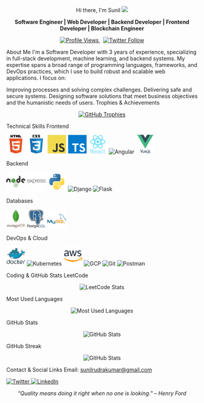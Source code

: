<p align="center">Hi there, I'm Sunil <img src="https://media.giphy.com/media/hvRJCLFzcasrR4ia7z/giphy.gif" width="28"></p>
<p align="center"> <strong>Software Engineer | Web Developer | Backend Developer | Frontend Developer | Blockchain Engineer</strong> </p> <p align="center"> <a href="https://komarev.com/ghpvc/?username=sunilrudrakumar"> <img src="https://komarev.com/ghpvc/?username=sunilrudrakumar&label=Profile%20views&color=0e75b6&style=flat" alt="Profile Views" /> </a> &nbsp; <a href="https://twitter.com/sunilrudrakumar"> <img src="https://img.shields.io/twitter/follow/sunilrudrakumar?logo=twitter&style=for-the-badge" alt="Twitter Follow" /> </a> </p>
About Me
I'm a Software Developer with 3 years of experience, specializing in full-stack development, machine learning, and backend systems. My expertise spans a broad range of programming languages, frameworks, and DevOps practices, which I use to build robust and scalable web applications. I focus on:

Improving processes and solving complex challenges.
Delivering safe and secure systems.
Designing software solutions that meet business objectives and the humanistic needs of users.
Trophies & Achievements
<p align="center"> <a href="https://github.com/ryo-ma/github-profile-trophy"> <img src="https://github-profile-trophy.vercel.app/?username=sunilrudrakumar&theme=onedark" alt="GitHub Trophies" /> </a> </p>
Technical Skills
Frontend
<p> <img src="https://raw.githubusercontent.com/devicons/devicon/master/icons/html5/html5-original-wordmark.svg" alt="HTML5" width="50" height="50" /> <img src="https://raw.githubusercontent.com/devicons/devicon/master/icons/css3/css3-original-wordmark.svg" alt="CSS3" width="50" height="50" /> <img src="https://raw.githubusercontent.com/devicons/devicon/master/icons/javascript/javascript-original.svg" alt="JavaScript" width="50" height="50" /> <img src="https://raw.githubusercontent.com/devicons/devicon/master/icons/typescript/typescript-original.svg" alt="TypeScript" width="50" height="50" /> <img src="https://raw.githubusercontent.com/devicons/devicon/master/icons/react/react-original-wordmark.svg" alt="React" width="50" height="50" /> <img src="https://angular.io/assets/images/logos/angular/angular.svg" alt="Angular" width="50" height="50" /> <img src="https://raw.githubusercontent.com/devicons/devicon/master/icons/vuejs/vuejs-original-wordmark.svg" alt="Vue.js" width="50" height="50" /> </p>
Backend
<p> <img src="https://raw.githubusercontent.com/devicons/devicon/master/icons/nodejs/nodejs-original-wordmark.svg" alt="Node.js" width="50" height="50" /> <img src="https://raw.githubusercontent.com/devicons/devicon/master/icons/express/express-original-wordmark.svg" alt="Express" width="50" height="50" /> <img src="https://raw.githubusercontent.com/devicons/devicon/master/icons/python/python-original.svg" alt="Python" width="50" height="50" /> <img src="https://cdn.worldvectorlogo.com/logos/django.svg" alt="Django" width="50" height="50" /> <img src="https://www.vectorlogo.zone/logos/pocoo_flask/pocoo_flask-icon.svg" alt="Flask" width="50" height="50" /> </p>
Databases
<p> <img src="https://raw.githubusercontent.com/devicons/devicon/master/icons/mongodb/mongodb-original-wordmark.svg" alt="MongoDB" width="50" height="50" /> <img src="https://raw.githubusercontent.com/devicons/devicon/master/icons/postgresql/postgresql-original-wordmark.svg" alt="PostgreSQL" width="50" height="50" /> <img src="https://raw.githubusercontent.com/devicons/devicon/master/icons/mysql/mysql-original-wordmark.svg" alt="MySQL" width="50" height="50" /> </p>
DevOps & Cloud
<p> <img src="https://raw.githubusercontent.com/devicons/devicon/master/icons/docker/docker-original-wordmark.svg" alt="Docker" width="50" height="50" /> <img src="https://www.vectorlogo.zone/logos/kubernetes/kubernetes-icon.svg" alt="Kubernetes" width="50" height="50" /> <img src="https://raw.githubusercontent.com/devicons/devicon/master/icons/amazonwebservices/amazonwebservices-original-wordmark.svg" alt="AWS" width="50" height="50" /> <img src="https://www.vectorlogo.zone/logos/google_cloud/google_cloud-icon.svg" alt="GCP" width="50" height="50" /> <img src="https://www.vectorlogo.zone/logos/git-scm/git-scm-icon.svg" alt="Git" width="50" height="50" /> <img src="https://www.vectorlogo.zone/logos/getpostman/getpostman-icon.svg" alt="Postman" width="50" height="50" /> </p>
Coding & GitHub Stats
LeetCode
<p align="center"> <img src="https://leetcode.card.workers.dev/_sunilkumar?theme=dark&font=baloo&extension=activity" alt="LeetCode Stats"/> </p>
Most Used Languages
<p align="center"> <img src="https://github-readme-stats.vercel.app/api/top-langs?username=sunilrudrakumar&show_icons=true&locale=en&layout=compact" alt="Most Used Languages" /> </p>
GitHub Stats
<p align="center"> <img src="https://github-readme-stats.vercel.app/api?username=sunilrudrakumar&show_icons=true&locale=en" alt="GitHub Stats" /> </p>
GitHub Streak
<p align="center"> <img src="https://streak-stats.demolab.com/?user=sunilrudrakumar&show_icons=true&locale=en" alt="GitHub Stats" /> </p>

Contact & Social Links
Email: sunilrudrakumar@gmail.com
<p align="left"> <a href="https://twitter.com/sunilrudrakumar" target="_blank"> <img src="https://raw.githubusercontent.com/rahuldkjain/github-profile-readme-generator/master/src/images/icons/Social/twitter.svg" alt="Twitter" height="30" width="40" /> </a> <a href="https://linkedin.com/in/sunilrudrakumar" target="_blank"> <img src="https://raw.githubusercontent.com/rahuldkjain/github-profile-readme-generator/master/src/images/icons/Social/linked-in-alt.svg" alt="LinkedIn" height="30" width="40" /> </a> </p>
<p align="center"> <em>“Quality means doing it right when no one is looking.” – Henry Ford</em> </p>
